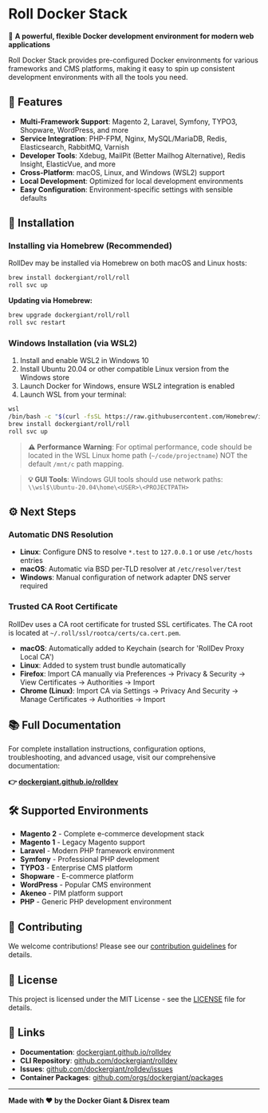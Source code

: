 # Roll Docker Stack

🚀 **A powerful, flexible Docker development environment for modern web applications**

Roll Docker Stack provides pre-configured Docker environments for various frameworks and CMS platforms, making it easy to spin up consistent development environments with all the tools you need.

## 🌟 Features

- **Multi-Framework Support**: Magento 2, Laravel, Symfony, TYPO3, Shopware, WordPress, and more
- **Service Integration**: PHP-FPM, Nginx, MySQL/MariaDB, Redis, Elasticsearch, RabbitMQ, Varnish
- **Developer Tools**: Xdebug, MailPit (Better Mailhog Alternative), Redis Insight, ElasticVue, and more
- **Cross-Platform**: macOS, Linux, and Windows (WSL2) support
- **Local Development**: Optimized for local development environments
- **Easy Configuration**: Environment-specific settings with sensible defaults

## 🚀 Installation

### Installing via Homebrew (Recommended)

RollDev may be installed via Homebrew on both macOS and Linux hosts:

```bash
brew install dockergiant/roll/roll
roll svc up
```

**Updating via Homebrew:**
```bash
brew upgrade dockergiant/roll/roll
roll svc restart
```


### Windows Installation (via WSL2)

1. Install and enable WSL2 in Windows 10
2. Install Ubuntu 20.04 or other compatible Linux version from the Windows store
3. Launch Docker for Windows, ensure WSL2 integration is enabled
4. Launch WSL from your terminal:

```bash
wsl
/bin/bash -c "$(curl -fsSL https://raw.githubusercontent.com/Homebrew/install/master/install.sh)"
brew install dockergiant/roll/roll
roll svc up
```

> **⚠️ Performance Warning**: For optimal performance, code should be located in the WSL Linux home path (`~/code/projectname`) NOT the default `/mnt/c` path mapping.

> **💡 GUI Tools**: Windows GUI tools should use network paths: `\\wsl$\Ubuntu-20.04\home\<USER>\<PROJECTPATH>`

## ⚙️ Next Steps

### Automatic DNS Resolution

- **Linux**: Configure DNS to resolve `*.test` to `127.0.0.1` or use `/etc/hosts` entries
- **macOS**: Automatic via BSD per-TLD resolver at `/etc/resolver/test`
- **Windows**: Manual configuration of network adapter DNS server required

### Trusted CA Root Certificate

RollDev uses a CA root certificate for trusted SSL certificates. The CA root is located at `~/.roll/ssl/rootca/certs/ca.cert.pem`.

- **macOS**: Automatically added to Keychain (search for 'RollDev Proxy Local CA')
- **Linux**: Added to system trust bundle automatically
- **Firefox**: Import CA manually via Preferences → Privacy & Security → View Certificates → Authorities → Import
- **Chrome (Linux)**: Import CA via Settings → Privacy And Security → Manage Certificates → Authorities → Import

## 📚 Full Documentation

For complete installation instructions, configuration options, troubleshooting, and advanced usage, visit our comprehensive documentation:

**👉 [dockergiant.github.io/rolldev](https://dockergiant.github.io/rolldev)**

## 🛠️ Supported Environments

- **Magento 2** - Complete e-commerce development stack
- **Magento 1** - Legacy Magento support
- **Laravel** - Modern PHP framework environment
- **Symfony** - Professional PHP development
- **TYPO3** - Enterprise CMS platform
- **Shopware** - E-commerce platform
- **WordPress** - Popular CMS environment
- **Akeneo** - PIM platform support
- **PHP** - Generic PHP development environment

## 🤝 Contributing

We welcome contributions! Please see our [contribution guidelines](https://dockergiant.github.io/rolldev/contributing/) for details.

## 📄 License

This project is licensed under the MIT License - see the [LICENSE](LICENSE) file for details.

## 🔗 Links

- **Documentation**: [dockergiant.github.io/rolldev](https://dockergiant.github.io/rolldev)
- **CLI Repository**: [github.com/dockergiant/rolldev](https://github.com/dockergiant/rolldev)
- **Issues**: [github.com/dockergiant/rolldev/issues](https://github.com/dockergiant/rolldev/issues)
- **Container Packages**: [github.com/orgs/dockergiant/packages](https://github.com/orgs/dockergiant/packages?repo_name=rolldev)

---

**Made with ❤️ by the Docker Giant & Disrex team**
